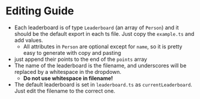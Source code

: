 # Editing Guide

- Each leaderboard is of type `Leaderboard` (an array of `Person`) and it should be the default export in each ts file. Just copy the `example.ts` and add values.
  - All attributes in `Person` are optional except for `name`, so it is pretty easy to generate with copy and pasting
- just append their points to the end of the `points` array
- The name of the leaderboard is the filename, and underscores will be replaced by a whitespace in the dropdown.
  - **Do not use whitespace in filename!**
- The default leaderboard is set in `leaderboard.ts` as `currentLeaderboard`. Just edit the filename to the correct one.

